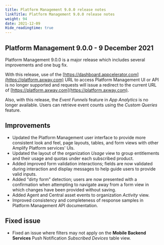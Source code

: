 ```yaml
---
title: Platform Management 9.0.0 release notes
linkTitle: Platform Management 9.0.0 release notes
weight: 94
date: 2021-12-09
Hide_readingtime: true
---
```


## Platform Management 9.0.0 - 9 December 2021

Platform Management 9.0.0 is a major release which includes several improvements and one bug fix.

With this release, use of the [https://dashboard.appcelerator.com](https://platform.axway.com) URL to access Platform Management UI or API is no longer supported and requests will issue a redirect to the current URL of [https://platform.axway.com](https://platform.axway.com).

Also, with this release, the *Event Funnels* feature in *App Analytics* is no longer available. Users can retrieve event counts using the *Custom Queries* feature.

## Improvements

* Updated the Platform Management user interface to provide more consistent look and feel, page layouts, tables, and form views with other Amplify Platform services' UIs.
* Updated the layout of the organization *Usage* view to group entitlements and their usage and quotas under each subscribed product.
* Added improved form validation interactions; fields are now validated during interaction and display messages to help guide users to provide valid inputs.
* Added "dirty form" detection; users are now presented with a confirmation when attempting to navigate away from a form view in which changes have been provided without saving.
* Added Agent and Central asset events to organization *Activity* view.
* Improved consistency and completeness of response samples in Platform Management API documentation.

## Fixed issue

* Fixed an issue where filters may not apply on the **Mobile Backend Services** Push Notification *Subscribed Devices* table view.
